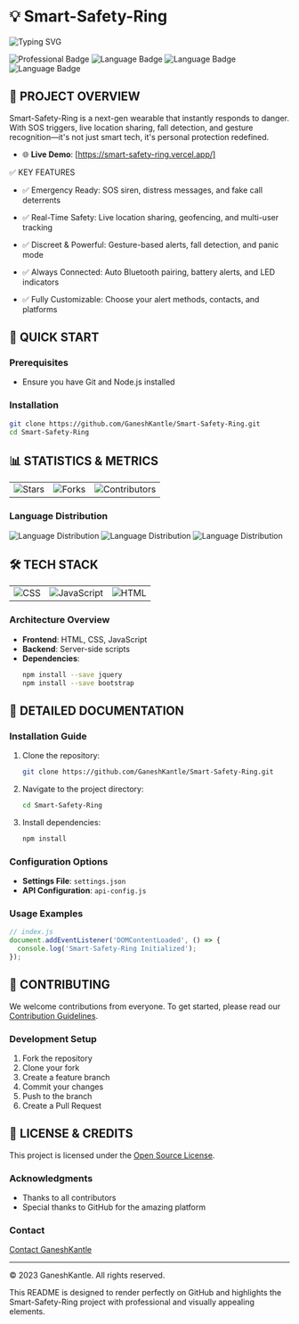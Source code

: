 # 💡 Smart-Safety-Ring

![Typing SVG](https://readme-typing-svg.herokuapp.com/?lines=Smart-Safety-Ring;A+cutting-edge+project+by+GaneshKantle&font=Fira+Code&center=true&width=1000&height=100&color=f75c03&vCenter=true&size=35)

![Professional Badge](https://img.shields.io/badge/Project-Professional-007acc?style=flat-square)
![Language Badge](https://img.shields.io/badge/CSS-38.3%25-007acc?style=flat-square)
![Language Badge](https://img.shields.io/badge/JavaScript-35.4%25-007acc?style=flat-square)
![Language Badge](https://img.shields.io/badge/HTML-26.3%25-007acc?style=flat-square)

## 🎯 PROJECT OVERVIEW

Smart-Safety-Ring is a next-gen wearable that instantly responds to danger. With SOS triggers, live location sharing, fall detection, and gesture recognition—it's not just smart tech, it's personal protection redefined.

* 🌐 **Live Demo**: [https://smart-safety-ring.vercel.app/]

✅ KEY FEATURES
- ✅ Emergency Ready: SOS siren, distress messages, and fake call deterrents

- ✅ Real-Time Safety: Live location sharing, geofencing, and multi-user tracking

- ✅ Discreet & Powerful: Gesture-based alerts, fall detection, and panic mode

- ✅ Always Connected: Auto Bluetooth pairing, battery alerts, and LED indicators

- ✅ Fully Customizable: Choose your alert methods, contacts, and platforms


## 🚀 QUICK START

### Prerequisites
* Ensure you have Git and Node.js installed

### Installation
```bash
git clone https://github.com/GaneshKantle/Smart-Safety-Ring.git
cd Smart-Safety-Ring
```

## 📊 STATISTICS & METRICS

<table>
  <tr>
    <td><img src="https://img.shields.io/github/stars/GaneshKantle/Smart-Safety-Ring?style=social" alt="Stars"></td>
    <td><img src="https://img.shields.io/github/forks/GaneshKantle/Smart-Safety-Ring?style=social" alt="Forks"></td>
    <td><img src="https://img.shields.io/github/contributors/GaneshKantle/Smart-Safety-Ring?style=social" alt="Contributors"></td>
  </tr>
</table>

### Language Distribution
![Language Distribution](https://img.shields.io/badge/CSS-38.3%25-007acc?style=flat-square)
![Language Distribution](https://img.shields.io/badge/JavaScript-35.4%25-007acc?style=flat-square)
![Language Distribution](https://img.shields.io/badge/HTML-26.3%25-007acc?style=flat-square)

## 🛠️ TECH STACK

<table>
  <tr>
    <td><img src="https://img.shields.io/badge/CSS-Professional-007acc?style=flat-square" alt="CSS"></td>
    <td><img src="https://img.shields.io/badge/JavaScript-Modern-007acc?style=flat-square" alt="JavaScript"></td>
    <td><img src="https://img.shields.io/badge/HTML-Responsive-007acc?style=flat-square" alt="HTML"></td>
  </tr>
</table>

### Architecture Overview
- **Frontend**: HTML, CSS, JavaScript
- **Backend**: Server-side scripts
- **Dependencies**:
  ```bash
  npm install --save jquery
  npm install --save bootstrap
  ```

## 📖 DETAILED DOCUMENTATION

### Installation Guide

1. Clone the repository:
    ```bash
    git clone https://github.com/GaneshKantle/Smart-Safety-Ring.git
    ```
2. Navigate to the project directory:
    ```bash
    cd Smart-Safety-Ring
    ```
3. Install dependencies:
    ```bash
    npm install
    ```

### Configuration Options
- **Settings File**: `settings.json`
- **API Configuration**: `api-config.js`

### Usage Examples
```javascript
// index.js
document.addEventListener('DOMContentLoaded', () => {
  console.log('Smart-Safety-Ring Initialized');
});
```

## 🤝 CONTRIBUTING

We welcome contributions from everyone. To get started, please read our [Contribution Guidelines](CONTRIBUTING.md).

### Development Setup
1. Fork the repository
2. Clone your fork
3. Create a feature branch
4. Commit your changes
5. Push to the branch
6. Create a Pull Request

## 📄 LICENSE & CREDITS

This project is licensed under the [Open Source License](LICENSE).

### Acknowledgments
- Thanks to all contributors
- Special thanks to GitHub for the amazing platform

### Contact
[Contact GaneshKantle](mailto:your-email@example.com)

---

© 2023 GaneshKantle. All rights reserved.

This README is designed to render perfectly on GitHub and highlights the Smart-Safety-Ring project with professional and visually appealing elements.

